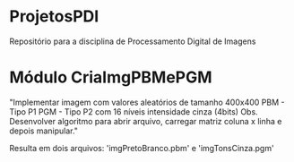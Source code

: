 # ProjetosPDI
Repositório para a disciplina de Processamento Digital de Imagens

# Módulo CriaImgPBMePGM
"Implementar imagem com valores aleatórios de tamanho 400x400
PBM - Tipo P1
PGM - Tipo P2 com 16 níveis intensidade cinza (4bits)
Obs. Desenvolver algoritmo para abrir arquivo, carregar matriz coluna x linha e depois manipular."

Resulta em dois arquivos: 'imgPretoBranco.pbm' e 'imgTonsCinza.pgm'
